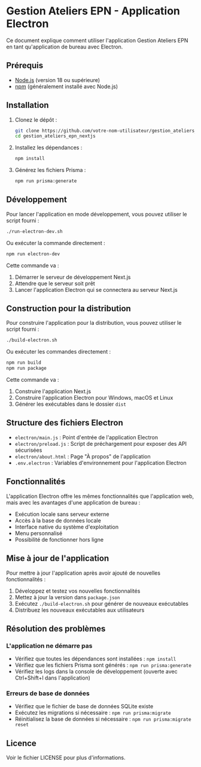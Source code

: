 # Gestion Ateliers EPN - Application Electron

Ce document explique comment utiliser l'application Gestion Ateliers EPN en tant qu'application de bureau avec Electron.

## Prérequis

- [Node.js](https://nodejs.org/) (version 18 ou supérieure)
- [npm](https://www.npmjs.com/) (généralement installé avec Node.js)

## Installation

1. Clonez le dépôt :
   ```bash
   git clone https://github.com/votre-nom-utilisateur/gestion_ateliers_epn_nextjs.git
   cd gestion_ateliers_epn_nextjs
   ```

2. Installez les dépendances :
   ```bash
   npm install
   ```

3. Générez les fichiers Prisma :
   ```bash
   npm run prisma:generate
   ```

## Développement

Pour lancer l'application en mode développement, vous pouvez utiliser le script fourni :

```bash
./run-electron-dev.sh
```

Ou exécuter la commande directement :

```bash
npm run electron-dev
```

Cette commande va :
1. Démarrer le serveur de développement Next.js
2. Attendre que le serveur soit prêt
3. Lancer l'application Electron qui se connectera au serveur Next.js

## Construction pour la distribution

Pour construire l'application pour la distribution, vous pouvez utiliser le script fourni :

```bash
./build-electron.sh
```

Ou exécuter les commandes directement :

```bash
npm run build
npm run package
```

Cette commande va :
1. Construire l'application Next.js
2. Construire l'application Electron pour Windows, macOS et Linux
3. Générer les exécutables dans le dossier `dist`

## Structure des fichiers Electron

- `electron/main.js` : Point d'entrée de l'application Electron
- `electron/preload.js` : Script de préchargement pour exposer des API sécurisées
- `electron/about.html` : Page "À propos" de l'application
- `.env.electron` : Variables d'environnement pour l'application Electron

## Fonctionnalités

L'application Electron offre les mêmes fonctionnalités que l'application web, mais avec les avantages d'une application de bureau :

- Exécution locale sans serveur externe
- Accès à la base de données locale
- Interface native du système d'exploitation
- Menu personnalisé
- Possibilité de fonctionner hors ligne

## Mise à jour de l'application

Pour mettre à jour l'application après avoir ajouté de nouvelles fonctionnalités :

1. Développez et testez vos nouvelles fonctionnalités
2. Mettez à jour la version dans `package.json`
3. Exécutez `./build-electron.sh` pour générer de nouveaux exécutables
4. Distribuez les nouveaux exécutables aux utilisateurs

## Résolution des problèmes

### L'application ne démarre pas

- Vérifiez que toutes les dépendances sont installées : `npm install`
- Vérifiez que les fichiers Prisma sont générés : `npm run prisma:generate`
- Vérifiez les logs dans la console de développement (ouverte avec Ctrl+Shift+I dans l'application)

### Erreurs de base de données

- Vérifiez que le fichier de base de données SQLite existe
- Exécutez les migrations si nécessaire : `npm run prisma:migrate`
- Réinitialisez la base de données si nécessaire : `npm run prisma:migrate reset`

## Licence

Voir le fichier LICENSE pour plus d'informations.